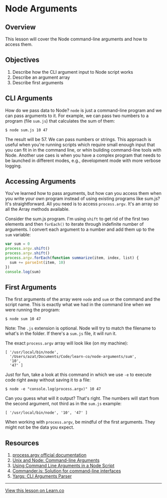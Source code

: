 # Node Arguments

## Overview

This lesson will cover the Node command-line arguments and how to access them.

## Objectives

1. Describe how the CLI argument input to Node script works
1. Describe an argument array
2. Describe first arguments

## CLI Arguments

How do we pass data to Node? `node` is just a command-line program and we can pass arguments to it. For example, we can pass two numbers to a program (file `sum.js`) that calculates the sum of them:

```
$ node sum.js 10 47
```

The result will be 57. We can pass numbers or strings. This approach is useful when you're running scripts which require small enough input that you can fit in in the command line, or whin building command-line tools with Node. Another use caes is when you have a complex program that needs to be launched in different modes, e.g., development mode with more verbose logging.

## Accessing Arguments

You've learned how to pass arguments, but how can you access them when you write your own program instead of using existing programs like sum.js? It's straightforward. All you need is to access `process.argv`. It's an array so all the Array methods available. 

Consider the sum.js program. I'm using `shift` to get rid of the first two elements and then `forEach()` to iterate through indefinite number of arguments. I convert each argument to a number and add them up to the `sum` variable:

```js
var sum = 0
process.argv.shift()
process.argv.shift()
process.argv.forEach(function summarize(item, index, list) {
  sum += parseInt(item, 10)
})
console.log(sum)
```

## First Arguments

The first arguments of the array were `node` and `sum` or the command and the script name. This is exactly what we had in the command line when we were running the program:

```
$ node sum 10 47
```

Note: The `.js` extension is optional. Node will try to match the filename to what's in the folder. If there's a `sum.js` file, it will run it.

The exact `process.argv` array will look like (on my machine):

```
[ '/usr/local/bin/node',
  '/Users/azat/Documents/Code/learn-co/node-arguments/sum',
  '10',
  '47' ]
```


Just for fun, take a look at this command in which we use `-e` to execute code right away without saving it to a file:

```
$ node -e "console.log(process.argv)" 10 47
```

Can you guess what will it output? That's right. The numbers will start from the second argument, not third as in the `sum.js` example:

```
[ '/usr/local/bin/node', '10', '47' ]
```

When working with `process.argv`, be mindful of the first arguments. They might not be the data you expect. 


## Resources

1. [process.argv official documentation](https://nodejs.org/docs/latest/api/process.html#process_process_argv)
1. [Unix and Node: Command-line Arguments](http://dailyjs.com/2012/03/01/unix-node-arguments)
2. [Using Command Line Arguments in a Node Script](http://justindavis.co/2014/11/24/using-command-line-arguments-in-a-node-script)
3. [Commander.js: Solution for command-line interfaces](https://github.com/tj/commander.js)
1. [Yargs: CLI Arguments Parser](http://yargs.js.org)


---

<a href='https://learn.co/lessons/node-arguments' data-visibility='hidden'>View this lesson on Learn.co</a>
